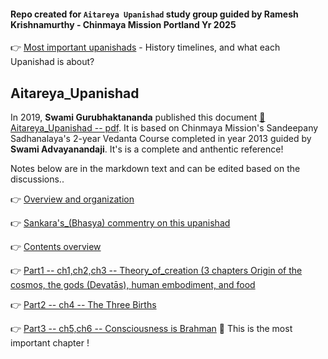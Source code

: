 #### Repo created for `Aitareya Upanishad` study group guided by Ramesh Krishnamurthy - Chinmaya Mission Portland Yr 2025

👉 [Most important upanishads](https://github.com/lgtkgtv/upanishads_vedanta_study/blob/main/about_upanishads.md)  - History timelines, and what each Upanishad is about?

## Aitareya_Upanishad

In 2019, **Swami Gurubhaktananda** published this document [🎯 Aitareya_Upanishad -- pdf](https://chinfo.org/wp-content/uploads/2024/05/34_Aitareya_Upanishad-fced564c-5f2f-45c3-a707-9990f0e6fc3f.pdf). 
It is based on Chinmaya Mission's Sandeepany Sadhanalaya's 2-year Vedanta Course completed in year 2013 guided by **Swami Advayanandaji**.  It's is a complete and anthentic reference!     


Notes below are in the markdown text and can be edited based on the discussions..  

👉 [Overview and organization](https://github.com/lgtkgtv/upanishads_vedanta_study/blob/main/Aitareya_Upanishad/1_Notes_from--Sw_Gurubhaktanandas--Sandeepanys_Vedanta_Course--2019.md)   

👉 [Sankara's_(Bhasya) commentry on this upanishad](https://github.com/lgtkgtv/upanishads_vedanta_study/blob/main/Aitareya_Upanishad/2_Sankara_Bhasya--from--Rameshji--reformatted.md)  

👉 [Contents overview](https://github.com/lgtkgtv/upanishads_vedanta_study/blob/main/Aitareya_Upanishad/Contents.md)  

👉 [Part1 -- ch1,ch2,ch3 -- Theory_of_creation (3 chapters Origin of the cosmos, the gods (Devatās), human embodiment, and food](https://github.com/lgtkgtv/upanishads_vedanta_study/blob/main/Aitareya_Upanishad/Part1--ch1_ch2_ch3--Theory_of_creation.md)

👉 [Part2 -- ch4 -- The Three Births](https://github.com/lgtkgtv/upanishads_vedanta_study/blob/main/Aitareya_Upanishad/Part2--ch4--The%20Three%20Births.md)

👉 [Part3 -- ch5,ch6 -- Consciousness is Brahman](https://github.com/lgtkgtv/upanishads_vedanta_study/blob/main/Aitareya_Upanishad/Part3--ch5_ch6--Consciousness%20is%20Brahman.md)  🎯 This is the most important chapter !   

